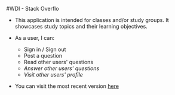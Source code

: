 #WDI - Stack Overflo
- This application is intended for classes and/or study groups. It showcases study topics and their learning objectives.
- As a user, I can:
  - Sign in / Sign out
  - Post a question
  - Read other users' questions
  - *Answer other users' questions*
  - *Visit other users' profile*

- You can visit the most recent version [here](https://wdidc4.herokuapp.com/)
